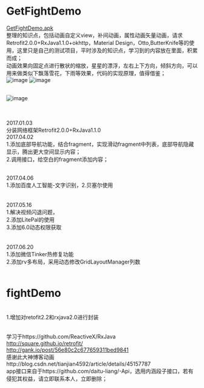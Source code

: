 # GetFightDemo
[GetFightDemo.apk](https://raw.githubusercontent.com/daitu-liang/GetFightDemo/master/GetFight/GetFight-release.apk) 
<br>
整理的知识点，包括动画自定义view，补间动画，属性动画矢量动画，请求Retrofit2.0.0+RxJava1.1.0+okhttp，Material Design，Otto,ButterKnife等的使用，这里只是自己的测试项目，平时涉及的知识点，学习到的内容放在里面，积累而成；
<br>动画效果向固定点进行散状的缩放，星星的漂浮，左右上下方向，倾斜方向，可以用来做类似下飘落雪花，下雨等效果，代码的实现原理，值得借鉴；
<br>![image](https://github.com/daitu-liang/GetFightDemo/blob/master/screenshots/Video_2017-04-02_121104.gif)
![image](https://github.com/daitu-liang/GetFightDemo/blob/master/screenshots/Video_2017-04-02_130207.gif)

<br>![image](https://github.com/daitu-liang/GetFightDemo/blob/master/screenshots/Video_2017-04-06_170049.gif)

<br>
<br>2017.01.03
<br>分装网络框架Retrofit2.0.0+RxJava1.1.0
<br>2017.04.02
<br>1.添加底部导航功能，结合fragment，实现滑动fragment中列表，底部导航隐藏显示，腾出更大空间显示内容；
<br>2.调用接口，给空白的fragment添加内容；

<br>2017.04.06
<br>1.添加百度人工智能-文字识别，2.贝塞尔使用
<br>
<br>
<br>2017.05.16
<br>1.解决视频闪退问题，
<br>2.添加LitePal的使用
<br>3.添加6.0动态权限获取
<br>
<br>
<br>2017.06.20
<br>1.添加微信Tinker热修复功能
<br>2.添加rv多布局，采用动态修改GridLayoutManager列数
<br>
<br>
# fightDemo
<br>1.增加对retofit2.2和rxjava2.0进行封装

<br>学习于https://github.com/ReactiveX/RxJava
<br>http://square.github.io/retrofit/
<br>http://gank.io/post/56e80c2c677659311bed9841
<br>感谢此大神博客动画http://blog.csdn.net/tianjian4592/article/details/45157787 
<br>app接口来自于https://github.com/daitu-liang/-Api，选用内涵段子接口，若有侵犯其权益，请立即联系本人，立即删除；
